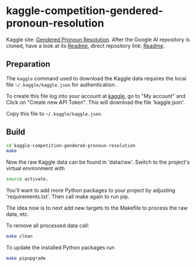 # kaggle-competition-gendered-pronoun-resolution

Kaggle site: [Gendered Pronoun Resolution](https://www.kaggle.com/c/gendered-pronoun-resolution).
After the Google AI repository is cloned, have a look at its [Readme](data/raw/gap-coreference/README.md), direct repository link: [Readme](https://github.com/google-research-datasets/gap-coreference/blob/master/README.md).

## Preparation

The `kaggle` command used to download the Kaggle data requires the local file `~/.kaggle/kaggle.json` for authentication.

To create this file log into your account at [kaggle](https://www.kaggle.com),
go to "My account" and  Click on "Create new API Token".
This will download the file 'kaggle.json'.

Copy this file to `~/.kaggle/kaggle.json`.

## Build

```bash
cd kaggle-competition-gendered-pronoun-resolution
make
```

Now the raw Kaggle data can be found in 'data/raw'.
Switch to the project's virtual environment with

```bash
source activate.
```

You'll want to add more Python packages to your project
by adjusting 'requirements.txt'. Then call make again to
run pip.

The idea now is to next add new targets to the Makefile
to process the raw data, etc.

To remove all processed data call:

```bash
make clean
```

To update the installed Python packages run

```bash
make pipupgrade
```
